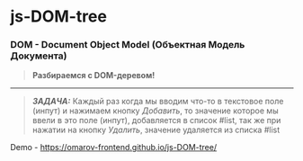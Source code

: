 # js-DOM-tree

### DOM - Document Object Model (Объектная Модель Документа)

> **Разбираемся с DOM-деревом!**

---

> ***ЗАДАЧА:*** Каждый раз когда мы вводим что-то в текстовое поле (инпут) и нажимаем кнопку *Добавить*, то значение
> которое мы ввели в это поле (инпут), добавляется в список #list, так же при нажатии на кнопку *Удалить*, значение
> удаляется из списка #list

Demo - https://omarov-frontend.github.io/js-DOM-tree/

